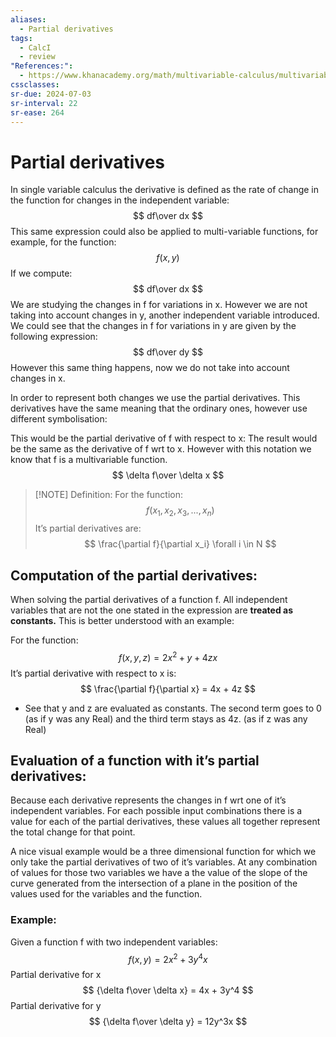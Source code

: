 ```yaml
---
aliases:
  - Partial derivatives
tags:
  - CalcI
  - review
"References:":
  - https://www.khanacademy.org/math/multivariable-calculus/multivariable-derivatives/partial-derivative-and-gradient-articles/a/introduction-to-partial-derivatives
cssclasses:
sr-due: 2024-07-03
sr-interval: 22
sr-ease: 264
---
```

# Partial derivatives
In single variable calculus the derivative is defined as the rate of change in the function for changes in the independent variable: 
$$
df\over dx
$$
This same expression could also be applied to multi-variable functions, for example, for the function: 
$$
f(x,y)
$$
If we compute: 
$$
df\over dx
$$
We are studying the changes in f for variations in x. However we are not taking into account changes in y, another independent variable introduced. We could see that the changes in f for variations in y are given by the following expression: 
$$
df\over dy
$$
However this same thing happens, now we do not take into account changes in x.

In order to represent both changes we use the partial derivatives.
This derivatives have the same meaning that the ordinary ones, however use different symbolisation:

This would be the partial derivative of f with respect to x: The result would be the same as the derivative of f wrt to x. However with this notation we know that f is a multivariable function.
$$
\delta f\over \delta x
$$

> [!NOTE] Definition:
> For the function: 
> $$
> f(x_1,x_2,x_3,...,x_n)
> $$
> It’s partial derivatives are: 
> $$
> \frac{\partial f}{\partial x_i} \forall i \in N
> $$
> 

## Computation of the partial derivatives: 

When solving the partial derivatives of a function f. All independent variables that are not the one stated in the expression are **treated as constants.** This is better understood with an example: 

For the function: 
$$
f(x,y,z) = 2x^2 + y + 4zx
$$
It’s partial derivative with respect to x is:
$$
\frac{\partial f}{\partial x} = 4x + 4z
$$
+ See that y and z are evaluated as constants. The second term goes to 0 (as if y was any Real) and the third term stays as 4z. (as if z was any Real)

## Evaluation of a function with it’s partial derivatives: 

Because each derivative represents the changes in f wrt one of it’s independent variables. For each possible input combinations there is a value for each of the partial derivatives, these values all together represent the total change for that point.

A nice visual example would be  a three dimensional function for which we only take the partial derivatives of two of it’s variables. 
At any combination of values for those two variables we have a the value of the slope of the curve generated from the intersection of a plane in the position of the values used for the variables and the function. 


### Example: 
Given a function f with two independent variables:
$$
f(x,y) = 2x^2 + 3y^4x 
$$
Partial derivative for x
$$
{\delta f\over \delta x} = 4x + 3y^4 
$$
Partial derivative for y
$$
{\delta f\over \delta y} = 12y^3x
$$